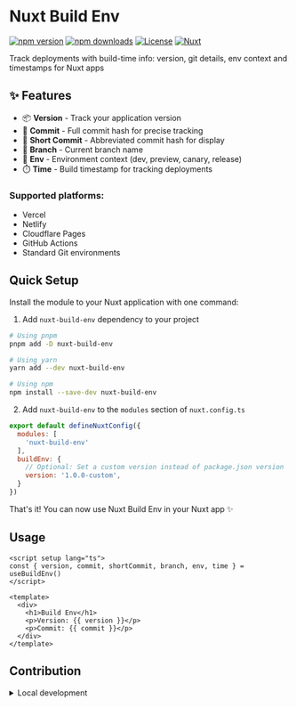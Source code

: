 # Nuxt Build Env

[![npm version][npm-version-src]][npm-version-href]
[![npm downloads][npm-downloads-src]][npm-downloads-href]
[![License][license-src]][license-href]
[![Nuxt][nuxt-src]][nuxt-href]

Track deployments with build-time info: version, git details, env context and timestamps for Nuxt apps

## ✨ Features

- 📦 **Version** - Track your application version
- 🔄 **Commit** - Full commit hash for precise tracking
- 📎 **Short Commit** - Abbreviated commit hash for display
- 🌿 **Branch** - Current branch name
- 🚀 **Env** - Environment context (dev, preview, canary, release)
- ⏱️ **Time** - Build timestamp for tracking deployments

### Supported platforms:
- Vercel
- Netlify
- Cloudflare Pages
- GitHub Actions
- Standard Git environments

## Quick Setup

Install the module to your Nuxt application with one command:

1. Add `nuxt-build-env` dependency to your project

```bash
# Using pnpm
pnpm add -D nuxt-build-env

# Using yarn
yarn add --dev nuxt-build-env

# Using npm
npm install --save-dev nuxt-build-env
```

2. Add `nuxt-build-env` to the `modules` section of `nuxt.config.ts`

```js
export default defineNuxtConfig({
  modules: [
    'nuxt-build-env'
  ],
  buildEnv: {
    // Optional: Set a custom version instead of package.json version
    version: '1.0.0-custom',
  }
})
```

That's it! You can now use Nuxt Build Env in your Nuxt app ✨

## Usage

```.vue
<script setup lang="ts">
const { version, commit, shortCommit, branch, env, time } = useBuildEnv()
</script>

<template>
  <div>
    <h1>Build Env</h1>
    <p>Version: {{ version }}</p>
    <p>Commit: {{ commit }}</p>
  </div>
</template>
```

## Contribution

<details>
  <summary>Local development</summary>

```bash
# Install dependencies
npm install

# Generate type stubs
npm run dev:prepare

# Develop with the playground
npm run dev

# Build the playground
npm run dev:build

# Run ESLint
npm run lint

# Run Vitest
npm run test
npm run test:watch
```
</details>

<!-- Badges -->

[npm-version-src]: https://img.shields.io/npm/v/nuxt-build-env/latest.svg?style=flat&colorA=020420&colorB=00DC82
[npm-version-href]: https://npmjs.com/package/nuxt-build-env
[npm-downloads-src]: https://img.shields.io/npm/dm/nuxt-build-env.svg?style=flat&colorA=020420&colorB=00DC82
[npm-downloads-href]: https://npm.chart.dev/nuxt-build-env
[license-src]: https://img.shields.io/npm/l/nuxt-build-env.svg?style=flat&colorA=020420&colorB=00DC82
[license-href]: https://npmjs.com/package/nuxt-build-env
[nuxt-src]: https://img.shields.io/badge/phojie-020420?logo=phojie
[nuxt-href]: https://github.com/phojie
